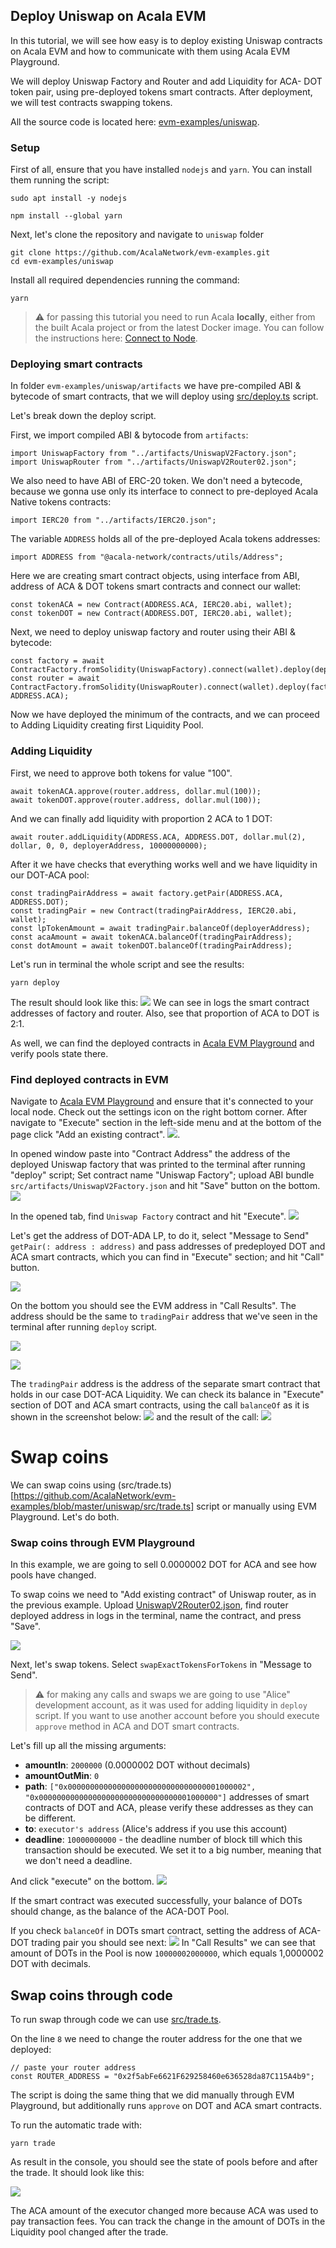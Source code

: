 ## Deploy Uniswap on Acala EVM

In this tutorial, we will see how easy is to deploy existing Uniswap contracts on Acala EVM and how to communicate with them using Acala EVM Playground.

We will deploy Uniswap Factory and Router and add Liquidity for ACA- DOT token pair, using pre-deployed tokens smart contracts. After deployment, we will test contracts swapping tokens.

All the source code is located here: [evm-examples/uniswap](https://github.com/AcalaNetwork/evm-examples/tree/master/uniswap).

### Setup

First of all, ensure that you have installed `nodejs` and `yarn`. You can install them running the script:
```bash=
sudo apt install -y nodejs

npm install --global yarn
```
Next, let's clone the repository and navigate to `uniswap` folder

```bash=
git clone https://github.com/AcalaNetwork/evm-examples.git
cd evm-examples/uniswap
```

Install all required dependencies running the command:
```bash=
yarn
```

> :warning: for passing this tutorial you need to run Acala **locally**, either from the built Acala project or from the latest Docker image. You can follow the instructions here: [Connect to Node](https://wiki.acala.network/build/development-guide/smart-contracts/get-started-evm/connect-to-a-node).

### Deploying smart contracts

In folder `evm-examples/uniswap/artifacts` we have pre-compiled ABI & bytecode of smart contracts, that we will deploy using [src/deploy.ts](https://github.com/AcalaNetwork/evm-examples/blob/master/uniswap/src/deploy.ts) script.

Let's break down the deploy script.

First, we import compiled ABI & bytocode from `artifacts`:
```javascript=
import UniswapFactory from "../artifacts/UniswapV2Factory.json";
import UniswapRouter from "../artifacts/UniswapV2Router02.json";
```
We also need to have ABI of ERC-20 token. We don't need a bytecode, because we gonna use only its interface to connect to pre-deployed Acala Native tokens contracts:
```javascript=
import IERC20 from "../artifacts/IERC20.json";
```

The variable `ADDRESS` holds all of the pre-deployed Acala tokens addresses:
```javascript=
import ADDRESS from "@acala-network/contracts/utils/Address";
```

Here we are creating smart contract objects, using interface from ABI, address of ACA & DOT tokens smart contracts and connect our wallet:
```javascript=
const tokenACA = new Contract(ADDRESS.ACA, IERC20.abi, wallet);
const tokenDOT = new Contract(ADDRESS.DOT, IERC20.abi, wallet);
```

Next, we need to deploy uniswap factory and router using their ABI & bytecode:
```javascript=
const factory = await ContractFactory.fromSolidity(UniswapFactory).connect(wallet).deploy(deployerAddress)
const router = await ContractFactory.fromSolidity(UniswapRouter).connect(wallet).deploy(factory.address, ADDRESS.ACA);
```

Now we have deployed the minimum of the contracts, and we can proceed to Adding Liquidity creating first Liquidity Pool.

### Adding Liquidity

First, we need to approve both tokens for value "100".
```javascript=
await tokenACA.approve(router.address, dollar.mul(100));
await tokenDOT.approve(router.address, dollar.mul(100));
```

And we can finally add liquidity with proportion 2 ACA to 1 DOT:
```javascript=
await router.addLiquidity(ADDRESS.ACA, ADDRESS.DOT, dollar.mul(2), dollar, 0, 0, deployerAddress, 10000000000);
```

After it we have checks that everything works well and we have liquidity in our DOT-ACA pool:
```javascript=
const tradingPairAddress = await factory.getPair(ADDRESS.ACA, ADDRESS.DOT);
const tradingPair = new Contract(tradingPairAddress, IERC20.abi, wallet);
const lpTokenAmount = await tradingPair.balanceOf(deployerAddress);
const acaAmount = await tokenACA.balanceOf(tradingPairAddress);
const dotAmount = await tokenDOT.balanceOf(tradingPairAddress);
```

Let's run in terminal the whole script and see the results:
```bash=
yarn deploy
```

The result should look like this:
![](https://i.imgur.com/fGhQxKf.png)
We can see in logs the smart contract addresses of factory and router. Also,  see that proportion of ACA to DOT is 2:1.

As well, we can find the deployed contracts in [Acala EVM Playground](https://evm.acala.network/#/execute) and verify pools state there.

### Find deployed contracts in EVM

Navigate to [Acala EVM Playground](https://evm.acala.network/#/execute) and ensure that it's connected to your local node. Check out the settings icon on the right bottom corner. After navigate to "Execute" section in the left-side menu and at the bottom of the page click "Add an existing contract".
![](https://i.imgur.com/IX7114J.png).

In opened window paste into "Contract Address" the address of the deployed Uniswap factory that was printed to the terminal after running "deploy" script; Set contract name "Uniswap Factory"; upload ABI bundle `src/artifacts/UniswapV2Factory.json` and hit "Save" button on the bottom.
![](https://i.imgur.com/QYCJUoE.png)


In the opened tab, find `Uniswap Factory` contract and hit "Execute".
![](https://i.imgur.com/gy5PuYX.png)

Let's get the address of DOT-ADA LP, to do it, select "Message to Send" `getPair(: address : address)` and pass addresses of predeployed DOT and ACA smart contracts, which you can find in "Execute" section; and hit "Call" button.

![](https://i.imgur.com/btj95Bc.png)

On the bottom you should see the EVM address in "Call Results". The address should be the same to `tradingPair` address that we've seen in the terminal after running `deploy` script.

![](https://i.imgur.com/8N0rkrR.png)

![](https://i.imgur.com/MQgtw1w.png)

The `tradingPair` address is the address of the separate smart contract that holds in our case DOT-ACA Liquidity. We can check its balance in "Execute" section of DOT and ACA smart contracts, using the call `balanceOf` as it is shown in the screenshot below:
![](https://i.imgur.com/8ZjruE7.png)
and the result of the call:
![](https://i.imgur.com/zuTAS5Z.png)

# Swap coins

We can swap coins using (src/trade.ts)[https://github.com/AcalaNetwork/evm-examples/blob/master/uniswap/src/trade.ts] script or manually using EVM Playground. Let's do both.


### Swap coins through EVM Playground

In this example, we are going to sell 0.0000002 DOT for ACA and see how pools have changed.

To swap coins we need to "Add existing contract" of Uniswap router, as in the previous example. Upload [UniswapV2Router02.json](https://github.com/AcalaNetwork/evm-examples/blob/master/uniswap/artifacts/UniswapV2Router02.json), find router deployed address in logs in the terminal, name the contract, and press "Save".

![](https://i.imgur.com/a4YcKsn.png)

Next, let's swap tokens. Select `swapExactTokensForTokens` in "Message to Send".

> :warning: for making any calls and swaps we are going to use "Alice" development account, as it was used for adding liquidity in `deploy` script. If you want to use another account before you should execute `approve` method in ACA and DOT smart contracts.

Let's fill up all the missing arguments:
- **amountIn**: `2000000` (0.0000002 DOT without decimals)
- **amountOutMin**: `0`
- **path**: `["0x0000000000000000000000000000000001000002", "0x0000000000000000000000000000000001000000"]` addresses of smart contracts of DOT and ACA, please verify these addresses as they can be different.
- **to**: `executor's address` (Alice's address if you use this account)
- **deadline**: `10000000000` - the deadline number of block till which this transaction should be executed. We set it to a big number, meaning that we don't need a deadline.

And click "execute" on the bottom.
![](https://i.imgur.com/a0kCX67.png)

If the smart contract was executed successfully, your balance of DOTs should change, as the balance of the ACA-DOT Pool.

If you check `balanceOf` in DOTs smart contract, setting the address of ACA-DOT trading pair you should see next:
![](https://i.imgur.com/Vdy0PTK.png)
In "Call Results" we can see that amount of DOTs in the Pool is now `10000002000000`, which equals 1,0000002 DOT with decimals.

## Swap coins through code

To run swap through code we can use [src/trade.ts](https://github.com/AcalaNetwork/evm-examples/blob/master/uniswap/src/trade.ts).

On the line `8` we need to change the router address for the one that we deployed:
```javascript=
// paste your router address
const ROUTER_ADDRESS = "0x2f5abFe6621F629258460e636528da87C115A4b9";
```
The script is doing the same thing that we did manually through EVM Playground, but additionally runs `approve` on DOT and ACA smart contracts.

To run the automatic trade with:
```bash=
yarn trade
```

As result in the console, you should see the state of pools before and after the trade. It should look like this:

![](https://i.imgur.com/Ariq4SN.png)

The ACA amount of the executor changed more because ACA was used to pay transaction fees.
You can track the change in the amount of DOTs in the Liquidity pool changed after the trade.
